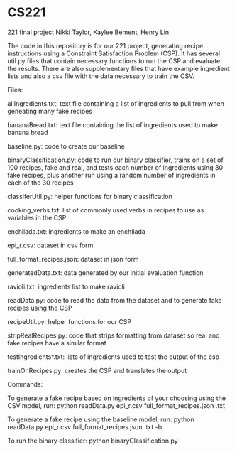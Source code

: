# CS221
221 final project
Nikki Taylor, Kaylee Bement, Henry Lin

The code in this repository is for our 221 project, generating recipe instructions using a Constraint Satisfaction Problem (CSP). It has several util.py files that contain necessary functions to run the CSP and evaluate the results. There are also supplementary files that have example ingredient lists and also a csv file with the data necessary to train the CSV.

Files:

allIngredients.txt: text file containing a list of ingredients to pull from when geneating many fake recipes

bananaBread.txt: text file containing the list of ingredients used to make banana bread

baseline.py: code to create our baseline

binaryClassification.py: code to run our binary classifier, trains on a set of 100 recipes, fake and real, and tests each number of ingredients using 30 fake recipes, plus another run using a random number of ingredients in each of the 30 recipes

classiferUtil.py: helper functions for binary classification

cooking_verbs.txt: list of commonly used verbs in recipes to use as variables in the CSP

enchilada.txt: ingredients to make an enchilada

epi_r.csv: dataset in csv form

full_format_recipes.json: dataset in json form

generatedData.txt: data generated by our initial evaluation function

ravioli.txt: ingredients list to make ravioli

readData.py: code to read the data from the dataset and to generate fake recipes using the CSP

recipeUtil.py: helper functions for our CSP

stripRealRecipes.py: code that strips formatting from dataset so real and fake recipes have a similar format

testIngredients*.txt: lists of ingredients used to test the output of the csp

trainOnRecipes.py: creates the CSP and translates the output

Commands:

To generate a fake recipe based on ingredients of your choosing using the CSV model, run:
python readData.py epi_r.csv full_format_recipes.json <ingredientslist>.txt
 
To generate a fake recipe using the baseline model, run:
python readData.py epi_r.csv full_format_recipes.json <ingredientslist>.txt -b

To run the binary classifier:
python binaryClassification.py
